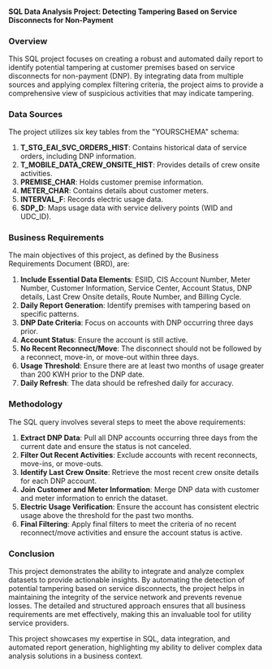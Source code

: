 #### SQL Data Analysis Project: Detecting Tampering Based on Service Disconnects for Non-Payment


### Overview

This SQL project focuses on creating a robust and automated daily report to identify potential tampering at customer premises based on service disconnects for non-payment (DNP). By integrating data from multiple sources and applying complex filtering criteria, the project aims to provide a comprehensive view of suspicious activities that may indicate tampering.

### Data Sources

The project utilizes six key tables from the "YOURSCHEMA" schema:

1. **T_STG_EAI_SVC_ORDERS_HIST**: Contains historical data of service orders, including DNP information.
2. **T_MOBILE_DATA_CREW_ONSITE_HIST**: Provides details of crew onsite activities.
3. **PREMISE_CHAR**: Holds customer premise information.
4. **METER_CHAR**: Contains details about customer meters.
5. **INTERVAL_F**: Records electric usage data.
6. **SDP_D**: Maps usage data with service delivery points (WID and UDC_ID).

### Business Requirements

The main objectives of this project, as defined by the Business Requirements Document (BRD), are:

1. **Include Essential Data Elements**: ESIID, CIS Account Number, Meter Number, Customer Information, Service Center, Account Status, DNP details, Last Crew Onsite details, Route Number, and Billing Cycle.
2. **Daily Report Generation**: Identify premises with tampering based on specific patterns.
3. **DNP Date Criteria**: Focus on accounts with DNP occurring three days prior.
4. **Account Status**: Ensure the account is still active.
5. **No Recent Reconnect/Move**: The disconnect should not be followed by a reconnect, move-in, or move-out within three days.
6. **Usage Threshold**: Ensure there are at least two months of usage greater than 200 KWH prior to the DNP date.
7. **Daily Refresh**: The data should be refreshed daily for accuracy.

### Methodology

The SQL query involves several steps to meet the above requirements:

1. **Extract DNP Data**: Pull all DNP accounts occurring three days from the current date and ensure the status is not canceled.
2. **Filter Out Recent Activities**: Exclude accounts with recent reconnects, move-ins, or move-outs.
3. **Identify Last Crew Onsite**: Retrieve the most recent crew onsite details for each DNP account.
4. **Join Customer and Meter Information**: Merge DNP data with customer and meter information to enrich the dataset.
5. **Electric Usage Verification**: Ensure the account has consistent electric usage above the threshold for the past two months.
6. **Final Filtering**: Apply final filters to meet the criteria of no recent reconnect/move activities and ensure the account status is active.

### Conclusion

This project demonstrates the ability to integrate and analyze complex datasets to provide actionable insights. By automating the detection of potential tampering based on service disconnects, the project helps in maintaining the integrity of the service network and prevents revenue losses. The detailed and structured approach ensures that all business requirements are met effectively, making this an invaluable tool for utility service providers.

This project showcases my expertise in SQL, data integration, and automated report generation, highlighting my ability to deliver complex data analysis solutions in a business context.
